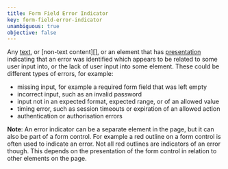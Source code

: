 ```yaml
---
title: Form Field Error Indicator
key: form-field-error-indicator
unambiguous: true
objective: false
---
```


Any [text][], or [non-text content][], or an element that has [presentation][] indicating that an error was identified which appears to be related to some user input into, or the lack of user input into some element. These could be different types of errors, for example:

- missing input, for example a required form field that was left empty
- incorrect input, such as an invalid password
- input not in an expected format, expected range, or of an allowed value
- timing error, such as session timeouts or expiration of an allowed action
- authentication or authorisation errors

**Note**: An error indicator can be a separate element in the page, but it can also be part of a form control. For example a red outline on a form control is often used to indicate an error. Not all red outlines are indicators of an error though. This depends on the presentation of the form control in relation to other elements on the page.

[not-text content]: https://www.w3.org/TR/WCAG21/#dfn-non-text-content
[presentation]: https://www.w3.org/TR/WCAG21/#dfn-presentation
[text]: https://www.w3.org/TR/WCAG21/#dfn-text
